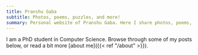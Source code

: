 ```yaml
---
title: Pranshu Gaba
subtitle: Photos, poems, puzzles, and more!
summary: Personal website of Pranshu Gaba. Here I share photos, poems, puzzles, and more!
---
```


I am a PhD student in Computer Science. 
Browse through some of my posts below, or read a bit more [about me]({{< ref "/about" >}}).